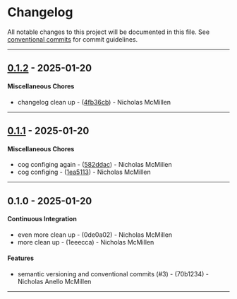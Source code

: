 # Changelog
All notable changes to this project will be documented in this file. See [conventional commits](https://www.conventionalcommits.org/) for commit guidelines.

- - -
## [0.1.2](https://github.com/movementlabsxyz/movement/compare/4fb36cbb55e0084e99423215b67b43e1eb6611e4..0.1.2) - 2025-01-20
#### Miscellaneous Chores
- changelog clean up - ([4fb36cb](https://github.com/movementlabsxyz/movement/commit/4fb36cbb55e0084e99423215b67b43e1eb6611e4)) - Nicholas McMillen

- - -

## [0.1.1](https://github.com/movementlabsxyz/movement/compare/1ea5113337e062c965b85590897dc3dfdfbb4dc7..0.1.1) - 2025-01-20
#### Miscellaneous Chores
- cog configing again - ([582ddac](https://github.com/movementlabsxyz/movement/commit/582ddac533dcf603b946d45b1dabdc21292f493b)) - Nicholas McMillen
- cog configing - ([1ea5113](https://github.com/movementlabsxyz/movement/commit/1ea5113337e062c965b85590897dc3dfdfbb4dc7)) - Nicholas McMillen

- - -

## 0.1.0 - 2025-01-20
#### Continuous Integration
- even more clean up - (0de0a02) - Nicholas McMillen
- more clean up - (1eeecca) - Nicholas McMillen
#### Features
- semantic versioning and conventional commits (#3) - (70b1234) - Nicholas Anello McMillen

- - -